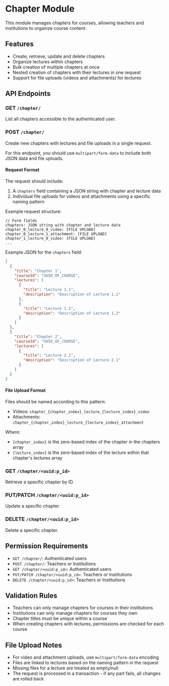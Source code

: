 # Chapter Module

This module manages chapters for courses, allowing teachers and institutions to organize course content.

## Features

- Create, retrieve, update and delete chapters
- Organize lectures within chapters
- Bulk creation of multiple chapters at once
- Nested creation of chapters with their lectures in one request
- Support for file uploads (videos and attachments) for lectures

## API Endpoints

### GET `/chapter/`

List all chapters accessible to the authenticated user.

### POST `/chapter/`

Create new chapters with lectures and file uploads in a single request.

For this endpoint, you should use `multipart/form-data` to include both JSON data and file uploads.

#### Request Format

The request should include:

1. A `chapters` field containing a JSON string with chapter and lecture data
2. Individual file uploads for videos and attachments using a specific naming pattern

Example request structure:

```
// Form fields
chapters: JSON string with chapter and lecture data
chapter_0_lecture_0_video: [FILE UPLOAD]
chapter_0_lecture_1_attachment: [FILE UPLOAD]
chapter_1_lecture_0_video: [FILE UPLOAD]
...
```

Example JSON for the `chapters` field:

```json
[
  {
    "title": "Chapter 1",
    "courseId": "UUID_OF_COURSE",
    "lectures": [
      {
        "title": "Lecture 1.1",
        "description": "Description of Lecture 1.1"
      },
      {
        "title": "Lecture 1.2",
        "description": "Description of Lecture 1.2"
      }
    ]
  },
  {
    "title": "Chapter 2",
    "courseId": "UUID_OF_COURSE",
    "lectures": [
      {
        "title": "Lecture 2.1",
        "description": "Description of Lecture 2.1"
      }
    ]
  }
]
```

#### File Upload Format

Files should be named according to this pattern:

- Videos: `chapter_{chapter_index}_lecture_{lecture_index}_video`
- Attachments: `chapter_{chapter_index}_lecture_{lecture_index}_attachment`

Where:

- `{chapter_index}` is the zero-based index of the chapter in the chapters array
- `{lecture_index}` is the zero-based index of the lecture within that chapter's lectures array

### GET `/chapter/<uuid:p_id>`

Retrieve a specific chapter by ID.

### PUT/PATCH `/chapter/<uuid:p_id>`

Update a specific chapter.

### DELETE `/chapter/<uuid:p_id>`

Delete a specific chapter.

## Permission Requirements

- `GET /chapter/`: Authenticated users
- `POST /chapter/`: Teachers or Institutions
- `GET /chapter/<uuid:p_id>`: Authenticated users
- `PUT/PATCH /chapter/<uuid:p_id>`: Teachers or Institutions
- `DELETE /chapter/<uuid:p_id>`: Teachers or Institutions

## Validation Rules

- Teachers can only manage chapters for courses in their institutions
- Institutions can only manage chapters for courses they own
- Chapter titles must be unique within a course
- When creating chapters with lectures, permissions are checked for each course

## File Upload Notes

- For video and attachment uploads, use `multipart/form-data` encoding
- Files are linked to lectures based on the naming pattern in the request
- Missing files for a lecture are treated as empty/null
- The request is processed in a transaction - if any part fails, all changes are rolled back
